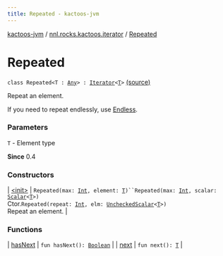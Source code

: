 ```yaml
---
title: Repeated - kactoos-jvm
---
```


[kactoos-jvm](../../index.html) / [nnl.rocks.kactoos.iterator](../index.html) / [Repeated](./index.html)

# Repeated

`class Repeated<T : `[`Any`](https://kotlinlang.org/api/latest/jvm/stdlib/kotlin/-any/index.html)`> : `[`Iterator`](https://kotlinlang.org/api/latest/jvm/stdlib/kotlin.collections/-iterator/index.html)`<`[`T`](index.html#T)`>` [(source)](https://github.com/neonailol/kactoos/blob/master/kactoos-jvm/src/main/kotlin/nnl/rocks/kactoos/iterator/Repeated.kt#L19)

Repeat an element.

If you need to repeat endlessly, use [Endless](../-endless/index.html).

### Parameters

`T` - Element type

**Since**
0.4

### Constructors

| [&lt;init&gt;](-init-.html) | `Repeated(max: `[`Int`](https://kotlinlang.org/api/latest/jvm/stdlib/kotlin/-int/index.html)`, element: `[`T`](index.html#T)`)``Repeated(max: `[`Int`](https://kotlinlang.org/api/latest/jvm/stdlib/kotlin/-int/index.html)`, scalar: `[`Scalar`](../../nnl.rocks.kactoos/-scalar/index.html)`<`[`T`](index.html#T)`>)`<br>Ctor.`Repeated(repeat: `[`Int`](https://kotlinlang.org/api/latest/jvm/stdlib/kotlin/-int/index.html)`, elm: `[`UncheckedScalar`](../../nnl.rocks.kactoos.scalar/-unchecked-scalar/index.html)`<`[`T`](index.html#T)`>)`<br>Repeat an element. |

### Functions

| [hasNext](has-next.html) | `fun hasNext(): `[`Boolean`](https://kotlinlang.org/api/latest/jvm/stdlib/kotlin/-boolean/index.html) |
| [next](next.html) | `fun next(): `[`T`](index.html#T) |

